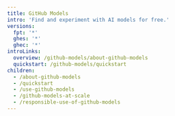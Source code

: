 ```yaml
---
title: GitHub Models
intro: 'Find and experiment with AI models for free.'
versions:
  fpt: '*'
  ghes: '*'
  ghec: '*'
introLinks:
  overview: /github-models/about-github-models
  quickstart: /github-models/quickstart
children:
  - /about-github-models
  - /quickstart
  - /use-github-models
  - /github-models-at-scale
  - /responsible-use-of-github-models
---
```

